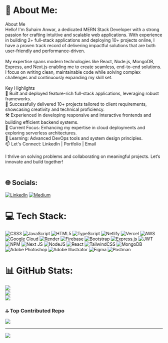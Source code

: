 # 💫 About Me:
About Me<br>Hello! I'm Suhaim Anwar, a dedicated MERN Stack Developer with a strong passion for crafting intuitive and scalable web applications. With experience in building 2+ full-stack applications and deploying 10+ projects online, I have a proven track record of delivering impactful solutions that are both user-friendly and performance-driven.<br><br>My expertise spans modern technologies like React, Node.js, MongoDB, Express, and Next.js enabling me to create seamless, end-to-end solutions. I focus on writing clean, maintainable code while solving complex challenges and continuously expanding my skill set.<br><br>Key Highlights<br>🌟 Built and deployed feature-rich full-stack applications, leveraging robust frameworks.<br>🚀 Successfully delivered 10+ projects tailored to client requirements, showcasing creativity and technical proficiency.<br>🛠 Experienced in developing responsive and interactive frontends and building efficient backend systems.<br>🔭 Current Focus: Enhancing my expertise in cloud deployments and exploring serverless architectures.<br>🌱 Learning: Advanced DevOps tools and system design principles.<br>📫 Let's Connect: LinkedIn | Portfolio | Email<br><br>I thrive on solving problems and collaborating on meaningful projects. Let’s innovate and build together!<br><br>


## 🌐 Socials:
[![LinkedIn](https://img.shields.io/badge/LinkedIn-%230077B5.svg?logo=linkedin&logoColor=white)](https://linkedin.com/in/suhaimanwar) [![Medium](https://img.shields.io/badge/Medium-12100E?logo=medium&logoColor=white)](https://medium.com/@suhaimanwar) 

# 💻 Tech Stack:
![CSS3](https://img.shields.io/badge/css3-%231572B6.svg?style=for-the-badge&logo=css3&logoColor=white) ![JavaScript](https://img.shields.io/badge/javascript-%23323330.svg?style=for-the-badge&logo=javascript&logoColor=%23F7DF1E) ![HTML5](https://img.shields.io/badge/html5-%23E34F26.svg?style=for-the-badge&logo=html5&logoColor=white) ![TypeScript](https://img.shields.io/badge/typescript-%23007ACC.svg?style=for-the-badge&logo=typescript&logoColor=white) ![Netlify](https://img.shields.io/badge/netlify-%23000000.svg?style=for-the-badge&logo=netlify&logoColor=#00C7B7) ![Vercel](https://img.shields.io/badge/vercel-%23000000.svg?style=for-the-badge&logo=vercel&logoColor=white) ![AWS](https://img.shields.io/badge/AWS-%23FF9900.svg?style=for-the-badge&logo=amazon-aws&logoColor=white) ![Google Cloud](https://img.shields.io/badge/GoogleCloud-%234285F4.svg?style=for-the-badge&logo=google-cloud&logoColor=white) ![Render](https://img.shields.io/badge/Render-%46E3B7.svg?style=for-the-badge&logo=render&logoColor=white) ![Firebase](https://img.shields.io/badge/firebase-%23039BE5.svg?style=for-the-badge&logo=firebase) ![Bootstrap](https://img.shields.io/badge/bootstrap-%238511FA.svg?style=for-the-badge&logo=bootstrap&logoColor=white) ![Express.js](https://img.shields.io/badge/express.js-%23404d59.svg?style=for-the-badge&logo=express&logoColor=%2361DAFB) ![JWT](https://img.shields.io/badge/JWT-black?style=for-the-badge&logo=JSON%20web%20tokens) ![NPM](https://img.shields.io/badge/NPM-%23CB3837.svg?style=for-the-badge&logo=npm&logoColor=white) ![Next JS](https://img.shields.io/badge/Next-black?style=for-the-badge&logo=next.js&logoColor=white) ![NodeJS](https://img.shields.io/badge/node.js-6DA55F?style=for-the-badge&logo=node.js&logoColor=white) ![React](https://img.shields.io/badge/react-%2320232a.svg?style=for-the-badge&logo=react&logoColor=%2361DAFB) ![TailwindCSS](https://img.shields.io/badge/tailwindcss-%2338B2AC.svg?style=for-the-badge&logo=tailwind-css&logoColor=white) ![MongoDB](https://img.shields.io/badge/MongoDB-%234ea94b.svg?style=for-the-badge&logo=mongodb&logoColor=white) ![Adobe Photoshop](https://img.shields.io/badge/adobe%20photoshop-%2331A8FF.svg?style=for-the-badge&logo=adobe%20photoshop&logoColor=white) ![Adobe Illustrator](https://img.shields.io/badge/adobe%20illustrator-%23FF9A00.svg?style=for-the-badge&logo=adobe%20illustrator&logoColor=white) ![Figma](https://img.shields.io/badge/figma-%23F24E1E.svg?style=for-the-badge&logo=figma&logoColor=white) ![Postman](https://img.shields.io/badge/Postman-FF6C37?style=for-the-badge&logo=postman&logoColor=white)
# 📊 GitHub Stats:
![](https://github-readme-stats.vercel.app/api?username=suhaimanwar&theme=dark&hide_border=false&include_all_commits=true&count_private=true)<br/>
![](https://github-readme-streak-stats.herokuapp.com/?user=suhaimanwar&theme=dark&hide_border=false)<br/>
![](https://github-readme-stats.vercel.app/api/top-langs/?username=suhaimanwar&theme=dark&hide_border=false&include_all_commits=true&count_private=true&layout=compact)

### 🔝 Top Contributed Repo
![](https://github-contributor-stats.vercel.app/api?username=suhaimanwar&limit=5&theme=dark&combine_all_yearly_contributions=true)

---
[![](https://visitcount.itsvg.in/api?id=suhaimanwar&icon=0&color=0)](https://visitcount.itsvg.in)

<!-- Proudly created with GPRM ( https://gprm.itsvg.in ) -->
